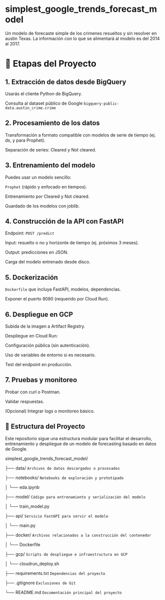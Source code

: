 # simplest_google_trends_forecast_model
Un modelo de forecaste simple de los crimenes resueltos y sin resolver en austin Texas. La información con lo que se alimentará al modelo es del 2014 al 2017.

# 🧭 Etapas del Proyecto
## 1. Extracción de datos desde BigQuery
Usarás el cliente Python de BigQuery.

Consulta al dataset público de Google `bigquery-public-data.austin_crime.crime`


## 2. Procesamiento de los datos

Transformación a formato compatible con modelos de serie de tiempo (ej. ds, y para Prophet).

Separación de series: Cleared y Not cleared.

## 3. Entrenamiento del modelo
Puedes usar un modelo sencillo:

`Prophet` (rápido y enfocado en tiempos).

Entrenamiento por Cleared y Not cleared.

Guardado de los modelos con joblib.

## 4. Construcción de la API con FastAPI
Endpoint: `POST /predict`

Input: resuelto o no y horizonte de tiempo (ej. próximos 3 meses).

Output: predicciones en JSON.

Carga del modelo entrenado desde disco.

## 5. Dockerización
`Dockerfile` que incluya FastAPI, modelos, dependencias.

Exponer el puerto 8080 (requerido por Cloud Run).

## 6. Despliegue en GCP
Subida de la imagen a Artifact Registry.

Despliegue en Cloud Run:

Configuración pública (sin autenticación).

Uso de variables de entorno si es necesario.

Test del endpoint en producción.

## 7. Pruebas y monitoreo
Probar con curl o Postman.

Validar respuestas.

(Opcional) Integrar logs o monitoreo básico.

## 📁 Estructura del Proyecto

Este repositorio sigue una estructura modular para facilitar el desarrollo, entrenamiento y despliegue de un modelo de forecasting basado en datos de Google.

simplest_google_trends_forecast_model/


├── data/        `Archivos de datos descargados o procesados`

├── notebooks/   `Notebooks de exploración y prototipado`

│ └── eda.ipynb

├── model/        `Código para entrenamiento y serialización del modelo`

│ └── train_model.py

├── api/          `Servicio FastAPI para servir el modelo`

│ └── main.py

├── docker/       `Archivos relacionados a la construcción del contenedor`

│ └── Dockerfile

├── gcp/          `Scripts de despliegue e infraestructura en GCP`

│ └── cloudrun_deploy.sh

├── requirements.txt `Dependencias del proyecto`

├── .gitignore    `Exclusiones de Git`

└── README.md     `Documentación principal del proyecto`

